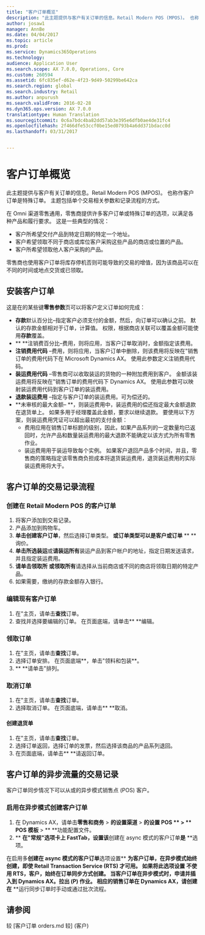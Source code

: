 ```yaml
---
title: "客户订单概览"
description: "此主题提供与客户有关订单的信息。Retail Modern POS (MPOS)。 也称作客户订单是特殊订单。 主题包括单个交易相关参数和记录流程的方式。"
author: josaw1
manager: AnnBe
ms.date: 04/04/2017
ms.topic: article
ms.prod: 
ms.service: Dynamics365Operations
ms.technology: 
audience: Application User
ms.search.scope: AX 7.0.0, Operations, Core
ms.custom: 260594
ms.assetid: 6fc835ef-d62e-4f23-9d49-50299be642ca
ms.search.region: global
ms.search.industry: Retail
ms.author: anpurush
ms.search.validFrom: 2016-02-28
ms.dyn365.ops.version: AX 7.0.0
translationtype: Human Translation
ms.sourcegitcommit: 0c6a7bdc4ba82dd57ab3e395e6dfb0ae4de31fc4
ms.openlocfilehash: 2f466dfe53ccf0be15ed0793b4a6dd371bdacc0d
ms.lasthandoff: 03/31/2017


---
```


# <a name="customer-orders-overview"></a>客户订单概览

此主题提供与客户有关订单的信息。Retail Modern POS (MPOS)。 也称作客户订单是特殊订单。 主题包括单个交易相关参数和记录流程的方式。

在 Omni 渠道零售通用，零售商提供许多客户订单或特殊订单的选项，以满足各种产品和履行要求。 这是一些典型的情况：

-   客户所希望交付产品到特定日期的特定一个地址。
-   客户希望领取不同于商店或库位客户采购这些产品的商店或位置的产品。
-   客户所希望领取他人客户采购的产品。

零售商也使用客户订单将库存停机否则可能导致的交易的增值，因为该商品可以在不同的时间或地点交货或已领取。

## <a name="set-up-customer-orders"></a>安装客户订单
这是在的某些键**零售参数**页可以将客户定义订单如何完成：

-   **存款**默认百分比–指定客户必须支付的金额，然后，向订单可以确认之前。 默认的存款金额相对于订单，计算值。 权限，根据商店关联可以覆盖金额可能使用**存款**覆盖。
-   ** **注销费百分比–费用，则将应用，当客户订单取消时，金额指定该费用。
-   **注销费用代码** –费用，则将应用，当客户订单中删除，则该费用将反映在"销售订单的费用代码下在 Microsoft Dynamics AX。 使用此参数定义注销费用代码。
-   **装运费用代码** –零售商可以收取装运的货物的一种附加费用到客户。 金额该装运费用将反映在"销售订单的费用代码下 Dynamics AX。 使用此参数可以映射装运费用代码到客户订单的装运费用。
-   **退款装运费用** –指定与客户订单的装运费用。可为偿还的。
-   **未审核的最大金额– **，则装运费用中，装运费用的偿还指定最大金额退款在退货单上。 如果多用于经理覆盖此金额，要求以继续退款。 要使用以下方案，则装运费用凭证可以超出最初的支付金额：
    -   费用应用在销售订单标题的级别，因此，如果产品系列的一定数量均已返回时，允许产品和数量装运费用的最大退款不能确定以该方式为所有零售作业。
    -   装运费用用于装运导致每个实例。 如果客户退回产品多个时间，并且，零售商的策略指定该零售商负担成本将退货装运费用，退货装运费用的实际装运费用将大于。

## <a name="transaction-flow-for-customer-orders"></a>客户订单的交易记录流程
### <a name="create-a-customer-order-in-retail-modern-pos"></a>创建在 Retail Modern POS 的客户订单

1.  将客户添加到交易记录。
2.  产品添加到购物车。
3.  **单击创建客户订单**，然后选择订单类型。 **或订单类型可以是客户或订单** ** **询价。
4.  **单击所选装运**或**请装运所有**装运产品到客户帐户的地址，指定日期发送请求，并且指定装运费用。
5.  **请单击领取所** **或领取所有**请选择从当前商店或不同的商店将领取日期的特定产品。
6.  如果需要，缴纳的存款金额存入银行。

### <a name="edit-an-existing-customer-order"></a>编辑现有客户订单

1.  在"主页，请单击**查找**订单。
2.  查找并选择要编辑的订单。 在页面底端，请单击** **编辑。

### <a name="pick-up-an-order"></a>领取订单

1.  在"主页，请单击**查找**订单。
2.  选择订单安排。 在页面底端**，单击"领料和包装**。
3.  ** **请单击"排列。

### <a name="cancel-an-order"></a>取消订单

1.  在"主页，请单击**查找**订单。
2.  选择取消订单。 在页面底端，请单击** **取消。

#### <a name="create-a-return-order"></a>创建退货单

1.  在"主页，请单击**查找**订单。
2.  选择订单返回，选择订单的发票，然后选择该商品的产品系列退回。
3.  在页面底端，请单击** **请返回订单。

## <a name="asynchronous-transaction-flow-for-customer-orders"></a>客户订单的异步流量的交易记录
客户订单同步情况下可以从或的异步模式销售点 (POS) 客户。

### <a name="enable-customer-orders-to-be-created-in-asynchronous-mode"></a>启用在异步模式创建客户订单

1.  在 Dynamics AX，请单击**零售和商务** &gt; **的设置渠道** &gt; **的设置 POS ** &gt; ** POS 模板** &gt; ** **功能配置文件。
2.  ** **在"常规"选项卡上 FastTab，设置该**创建在 async 模式的客户订单**是** **选项。

在启用多**创建在 async 模式的客户订单**选项设置** **为客户订单，在异步模式始终创建，即使 Retail Transaction Service (RTS) 才可用。 如果将此选项设置** **不使用 RTS，客户，始终在订单同步方式创建。 当客户订单在异步模式时，申请并插入到 Dynamics AX。拉出 (P) 作业。 相应的销售订单在 Dynamics AX，请创建在** **运行同步订单时手动或通过批次流程。

<a name="see-also"></a>请参阅
--------

较 [客户订单 orders.md 较] (客户)


